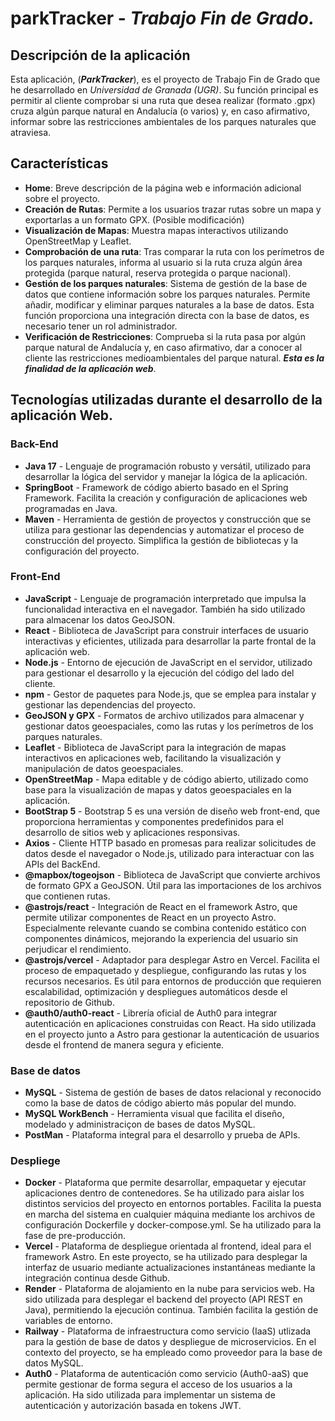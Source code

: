 ﻿# **parkTracker** - *Trabajo Fin de Grado.*

## Descripción de la aplicación

Esta aplicación, (***ParkTracker***), es el proyecto de Trabajo Fin de Grado que he desarrollado en *Universidad de Granada (UGR)*. Su función principal es permitir al cliente comprobar si una ruta que desea realizar (formato .gpx) cruza algún parque natural en Andalucía (o varios) y, en caso afirmativo, informar sobre las restricciones ambientales de los parques naturales que atraviesa.

## Características
- **Home**: Breve descripción de la página web e información adicional sobre el proyecto.
- **Creación de Rutas**: Permite a los usuarios trazar rutas sobre un mapa y exportarlas a un formato GPX. (Posible modificación)
- **Visualización de Mapas**: Muestra mapas interactivos utilizando OpenStreetMap y Leaflet.
- **Comprobación de una ruta**: Tras comparar la ruta con los perímetros de los parques naturales, informa al usuario si la ruta cruza algún área protegida (parque natural, reserva protegida o parque nacional).
- **Gestión de los parques naturales**: Sistema de gestión de la base de datos que contiene información sobre los parques naturales. Permite añadir, modificar y eliminar parques naturales a la base de datos. Esta función proporciona una integración directa con la base de datos, es necesario tener un rol administrador.
- **Verificación de Restricciones**: Comprueba si la ruta pasa por algún parque natural de Andalucía y, en caso afirmativo, dar a conocer al cliente las restricciones medioambientales del parque natural. ***Esta es la finalidad de la aplicación web***.

## Tecnologías utilizadas durante el desarrollo de la aplicación Web.

### Back-End
- **Java 17** - Lenguaje de programación robusto y versátil, utilizado para desarrollar la lógica del servidor y manejar la lógica de la aplicación.
- **SpringBoot** - Framework de código abierto basado en el Spring Framework. Facilita la creación y configuración de aplicaciones web programadas en Java.
- **Maven** - Herramienta de gestión de proyectos y construcción que se utiliza para gestionar las dependencias y automatizar el proceso de construcción del proyecto. Simplifica la gestión de bibliotecas y la configuración del proyecto.

### Front-End
- **JavaScript** - Lenguaje de programación interpretado que impulsa la funcionalidad interactiva en el navegador. También ha sido utilizado para almacenar los datos GeoJSON.
- **React** - Biblioteca de JavaScript para construir interfaces de usuario interactivas y eficientes, utilizada para desarrollar la parte frontal de la aplicación web.
- **Node.js** - Entorno de ejecución de JavaScript en el servidor, utilizado para gestionar el desarrollo y la ejecución del código del lado del cliente.
- **npm** - Gestor de paquetes para Node.js, que se emplea para instalar y gestionar las dependencias del proyecto.
- **GeoJSON y GPX** - Formatos de archivo utilizados para almacenar y gestionar datos geoespaciales, como las rutas y los perímetros de los parques naturales.
- **Leaflet** - Biblioteca de JavaScript para la integración de mapas interactivos en aplicaciones web, facilitando la visualización y manipulación de datos geoespaciales.
- **OpenStreetMap** - Mapa editable y de código abierto, utilizado como base para la visualización de mapas y datos geoespaciales en la aplicación.
- **BootStrap 5** - Bootstrap 5 es una versión de diseño web front-end, que proporciona herramientas y componentes predefinidos para el desarrollo de sitios web y aplicaciones responsivas.
- **Axios** - Cliente HTTP basado en promesas para realizar solicitudes de datos desde el navegador o Node.js, utilizado para interactuar con las APIs del BackEnd.
- **@mapbox/togeojson** - Biblioteca de JavaScript que convierte archivos de formato GPX a GeoJSON. Útil para las importaciones de los archivos que contienen rutas.
- **@astrojs/react** - Integración de React en el framework Astro, que permite utilizar componentes de React en un proyecto Astro. Especialmente relevante cuando se combina contenido estático con componentes dinámicos, mejorando la experiencia del usuario sin perjudicar el rendimiento.
- **@astrojs/vercel** - Adaptador para desplegar Astro en Vercel. Facilita el proceso de empaquetado y despliegue, configurando las rutas y los recursos necesarios. Es útil para entornos de producción que requieren escalabilidad, optimización y despliegues automáticos desde el repositorio de Github.
- **@auth0/auth0-react** - Librería oficial de Auth0 para integrar autenticación en aplicaciones construidas con React. Ha sido utilizada en el proyecto junto a Astro para gestionar la autenticación de usuarios desde el frontend de manera segura y eficiente.

### Base de datos
- **MySQL** - Sistema de gestión de bases de datos relacional y reconocido como la base de datos de código abierto más popular del mundo.
- **MySQL WorkBench** - Herramienta visual que facilita el diseño, modelado y administraciçon de bases de datos MySQL.
- **PostMan** - Plataforma integral para el desarrollo y prueba de APIs.

### Despliege
- **Docker** - Plataforma que permite desarrollar, empaquetar y ejecutar aplicaciones dentro de contenedores. Se ha utilizado para aislar los distintos servicios del proyecto en entornos portables. Facilita la puesta en marcha del sistema en cualquier máquina mediante los archivos de configuración Dockerfile y docker-compose.yml. Se ha utilizado para la fase de pre-producción. 
- **Vercel** - Plataforma de despliegue orientada al frontend, ideal para el framework Astro. En este proyecto, se ha utilizado para desplegar la interfaz de usuario mediante actualizaciones instantáneas mediante la integración continua desde Github.
- **Render** - Plataforma de alojamiento en la nube para servicios web. Ha sido utilizada para desplegar el backend del proyecto (API REST en Java), permitiendo la ejecución continua. También facilita la gestión de variables de entorno.
- **Railway** - Plataforma de infraestructura como servicio (IaaS) utlizada para la gestión de base de datos y despliegue de microservicios. En el contexto del proyecto, se ha empleado como proveedor para la base de datos MySQL.
- **Auth0** - Plataforma de autenticación como servicio (Auth0-aaS) que permite gestionar de forma segura el acceso de los usuarios a la aplicación. Ha sido utilizada para implementar un sistema de autenticación y autorización basada en tokens JWT.
